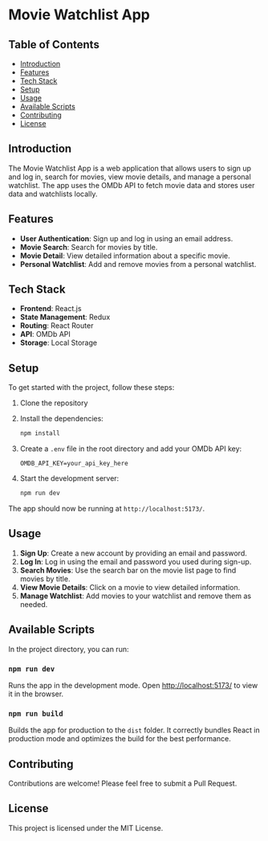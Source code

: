 # Movie Watchlist App

## Table of Contents
- [Introduction](#introduction)
- [Features](#features)
- [Tech Stack](#tech-stack)
- [Setup](#setup)
- [Usage](#usage)
- [Available Scripts](#available-scripts)
- [Contributing](#contributing)
- [License](#license)

## Introduction
The Movie Watchlist App is a web application that allows users to sign up and log in, search for movies, view movie details, and manage a personal watchlist. The app uses the OMDb API to fetch movie data and stores user data and watchlists locally.

## Features
- **User Authentication**: Sign up and log in using an email address.
- **Movie Search**: Search for movies by title.
- **Movie Detail**: View detailed information about a specific movie.
- **Personal Watchlist**: Add and remove movies from a personal watchlist.

## Tech Stack
- **Frontend**: React.js
- **State Management**: Redux
- **Routing**: React Router
- **API**: OMDb API
- **Storage**: Local Storage

## Setup
To get started with the project, follow these steps:

1. Clone the repository

2. Install the dependencies:
    ```bash
    npm install
    ```

3. Create a `.env` file in the root directory and add your OMDb API key:
    ```env
    OMDB_API_KEY=your_api_key_here
    ```

4. Start the development server:
    ```bash
    npm run dev
    ```

The app should now be running at `http://localhost:5173/`.

## Usage
1. **Sign Up**: Create a new account by providing an email and password.
2. **Log In**: Log in using the email and password you used during sign-up.
3. **Search Movies**: Use the search bar on the movie list page to find movies by title.
4. **View Movie Details**: Click on a movie to view detailed information.
5. **Manage Watchlist**: Add movies to your watchlist and remove them as needed.



## Available Scripts
In the project directory, you can run:

### `npm run dev`
Runs the app in the development mode.
Open [http://localhost:5173/](http://localhost:5173) to view it in the browser.

### `npm run build`
Builds the app for production to the `dist` folder.
It correctly bundles React in production mode and optimizes the build for the best performance.


## Contributing
Contributions are welcome! Please feel free to submit a Pull Request.

## License
This project is licensed under the MIT License.
